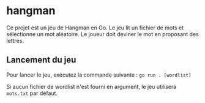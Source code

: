 # hangman

Ce projet est un jeu de Hangman en Go. Le jeu lit un fichier de mots et sélectionne un mot aléatoire. Le joueur doit deviner le mot en proposant des lettres.

## Lancement du jeu

Pour lancer le jeu, exécutez la commande suivante : `go run . [wordlist]`

Si aucun fichier de wordlist n'est fourni en argument, le jeu utilisera `mots.txt` par défaut.